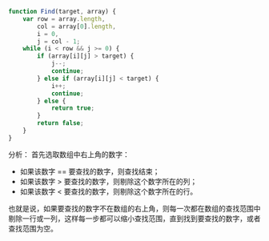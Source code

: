 ```javascript
function Find(target, array) {
    var row = array.length,
        col = array[0].length,
        i = 0,
        j = col - 1;
    while (i < row && j >= 0) {
        if (array[i][j] > target) {
            j--;
            continue;
        } else if (array[i][j] < target) {
            i++;
            continue;
        } else {
            return true;
        }
        return false;
    }
}
```
分析：
首先选取数组中右上角的数字：
- 如果该数字 == 要查找的数字，则查找结束；
- 如果该数字 > 要查找的数字，则剔除这个数字所在的列；
- 如果该数字 < 要查找的数字，则剔除这个数字所在的行。

也就是说，如果要查找的数字不在数组的右上角，则每一次都在数组的查找范围中剔除一行或一列，这样每一步都可以缩小查找范围，直到找到要查找的数字，或者查找范围为空。